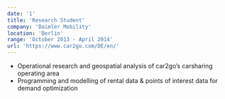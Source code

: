 ```yaml
---
date: '1'
title: 'Research Student'
company: 'Daimler Mobility'
location: 'Berlin'
range: 'October 2013 - April 2014'
url: 'https://www.car2go.com/DE/en/'
---
```


- Operational research and geospatial analysis of car2go’s carsharing operating area
- Programming and modelling of rental data & points of interest data for demand optimization
